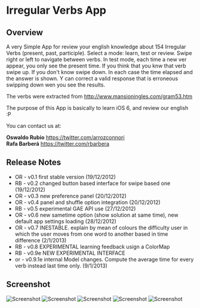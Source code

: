 # Irregular Verbs App

## Overview
A very Simple App for review your english knowledge about 154 Irregular Verbs (present, past, participle). Select a mode: learn, test or review. Swipe right or left to navigate between verbs. In test mode, each time a new ver appear, you only see the present time. If you think that you knw that verb swipe up. If you don't know swipe down. In each case the time elapsed and the answer is shown. Y can correct a valid response that is erroneous swipping down wen you see the results.

The verbs were extracted from <http://www.mansioningles.com/gram53.htm>

The purpose of this App is basically to learn iOS 6, and review our english :P



You can contact us at:

**Oswaldo Rubio** <https://twitter.com/arrozconnori>  
**Rafa Barberá** <https://twitter.com/rbarbera>

## Release Notes

* OR - v0.1 first stable version (19/12/2012)
* RB - v0.2 changed button based interface for swipe based one (19/12/2012)
* OR - v0.3 new preference panel (20/12/2012)
* OR - v0.4 panel and shuffle option integration (20/12/2012)
* RB - v0.5 experimental GAE API use (27/12/2012)
* OR - v0.6 new sametime option (show solution at same time), new default app settings loading (28/12/2012)
* OR - v0.7 INESTABLE. explain by mean of colours the difficulty user in which the user moves from one word to another based in time difference (2/1/2013)
* RB - v0.8 EXPERIMENTAL learning feedback usign a ColorMap
* RB - v0.9e NEW EXPERIMENTAL INTERFACE 
* or - v0.9.1e internal Model changes. Compute the average time for every verb instead last time only. (9/1/2013)

## Screenshot
![Screenshot](https://raw.github.com/osrufung/irregularverbs/master/learn.png)
![Screenshot](https://raw.github.com/osrufung/irregularverbs/master/test_in_progress.png)
![Screenshot](https://raw.github.com/osrufung/irregularverbs/master/test_fail.png)
![Screenshot](https://raw.github.com/osrufung/irregularverbs/master/test_ok.png)
![Screenshot](https://raw.github.com/osrufung/irregularverbs/master/review.png)
